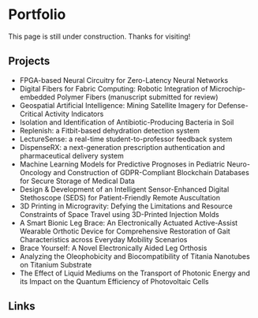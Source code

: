 # Portfolio

This page is still under construction. Thanks for visiting!


## Projects
- FPGA-based Neural Circuitry for Zero-Latency Neural Networks
-	Digital Fibers for Fabric Computing: Robotic Integration of Microchip-embedded Polymer Fibers (manuscript submitted for review)
-	Geospatial Artificial Intelligence: Mining Satellite Imagery for Defense-Critical Activity Indicators
-	Isolation and Identification of Antibiotic-Producing Bacteria in Soil
-	Replenish: a Fitbit-based dehydration detection system
-	LectureSense: a real-time student-to-professor feedback system
-	DispenseRX: a next-generation prescription authentication and pharmaceutical delivery system
-	Machine Learning Models for Predictive Prognoses in Pediatric Neuro-Oncology and Construction of GDPR-Compliant Blockchain Databases for Secure Storage of Medical Data
-	Design & Development of an Intelligent Sensor-Enhanced Digital Stethoscope (SEDS) for Patient-Friendly Remote Auscultation
-	3D Printing in Microgravity: Defying the Limitations and Resource Constraints of Space Travel using 3D-Printed Injection Molds
-	A Smart Bionic Leg Brace: An Electronically Actuated Active-Assist Wearable Orthotic Device for Comprehensive Restoration of Gait Characteristics across Everyday Mobility Scenarios
-	Brace Yourself: A Novel Electronically Aided Leg Orthosis
-	Analyzing the Oleophobicity and Biocompatibility of Titania Nanotubes on Titanium Substrate
-	The Effect of Liquid Mediums on the Transport of Photonic Energy and its Impact on the Quantum Efficiency of Photovoltaic Cells

## Links
